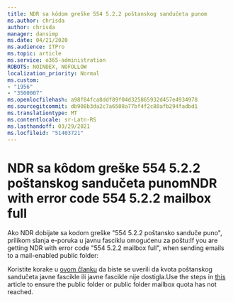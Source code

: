 ```yaml
---
title: NDR sa kôdom greške 554 5.2.2 poštanskog sandučeta punom
ms.author: chrisda
author: chrisda
manager: dansimp
ms.date: 04/21/2020
ms.audience: ITPro
ms.topic: article
ms.service: o365-administration
ROBOTS: NOINDEX, NOFOLLOW
localization_priority: Normal
ms.custom:
- "1956"
- "3500007"
ms.openlocfilehash: a98f84fca8ddf89f04d325865932d457e4934978
ms.sourcegitcommit: db908b3da2c7a6508a77bf4f2c80afb294fadbd1
ms.translationtype: MT
ms.contentlocale: sr-Latn-RS
ms.lasthandoff: 03/29/2021
ms.locfileid: "51403721"
---
```

# <a name="ndr-with-error-code-554-522-mailbox-full"></a><span data-ttu-id="2902e-102">NDR sa kôdom greške 554 5.2.2 poštanskog sandučeta punom</span><span class="sxs-lookup"><span data-stu-id="2902e-102">NDR with error code 554 5.2.2 mailbox full</span></span>

<span data-ttu-id="2902e-103">Ako NDR dobijate sa kodom greške "554 5.2.2 poštansko sanduče puno", prilikom slanja e-poruka u javnu fasciklu omogućenu za poštu:</span><span class="sxs-lookup"><span data-stu-id="2902e-103">If you are getting NDR with error code "554 5.2.2 mailbox full", when sending emails to a mail-enabled public folder:</span></span>  

<span data-ttu-id="2902e-104">Koristite korake u [ovom članku](https://aka.ms/554522) da biste se uverili da kvota poštanskog sandučeta javne fascikle ili javne fascikle nije dostigla.</span><span class="sxs-lookup"><span data-stu-id="2902e-104">Use the steps in [this](https://aka.ms/554522) article to ensure the public folder or public folder mailbox quota has not reached.</span></span>
